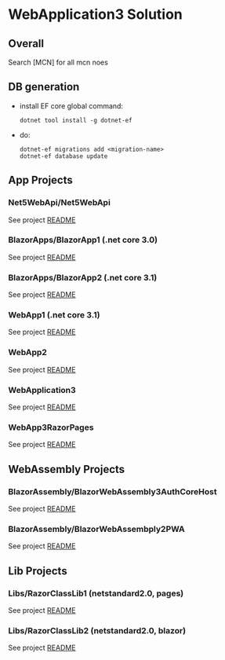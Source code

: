 # WebApplication3 Solution

## Overall

Search [MCN] for all mcn noes

## DB generation

- install EF core global command:
  ```
  dotnet tool install -g dotnet-ef
  ```
- do:
  ```
  dotnet-ef migrations add <migration-name>
  dotnet-ef database update
  ```

## App Projects

### Net5WebApi/Net5WebApi

See project [README](Net5WebApi/README.md)

### BlazorApps/BlazorApp1 (.net core 3.0)

See project [README](BlazorApp1/README.md)

### BlazorApps/BlazorApp2 (.net core 3.1)

See project [README](BlazorApp2/README.md)

### WebApp1 (.net core 3.1)

See project [README](WebApp1/README.md)

### WebApp2

See project [README](WebApp2/README.md)

### WebApplication3

See project [README](WebApplication3/README.md)

### WebApp3RazorPages

See project [README](WebApp3RazorPages/README.md)

## WebAssembly Projects

### BlazorAssembly/BlazorWebAssembly3AuthCoreHost

See project [README](BlazorWebAssembly3AuthCoreHost/README.md)

### BlazorAssembly/BlazorWebAssembply2PWA

See project [README](BlazorWebAssembply2PWA/README.md)

## Lib Projects

### Libs/RazorClassLib1 (netstandard2.0, pages)

See project [README](RazorClassLib1/README.md)

### Libs/RazorClassLib2 (netstandard2.0, blazor)

See project [README](RazorClassLib2/README.md)

